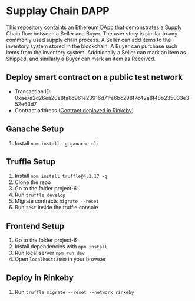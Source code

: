 # Supplay Chain DAPP

This repository containts an Ethereum DApp that demonstrates a Supply Chain flow between a Seller and Buyer. The user story is similar to any commonly used supply chain process. A Seller can add items to the inventory system stored in the blockchain. A Buyer can purchase such items from the inventory system. Additionally a Seller can mark an item as Shipped, and similarly a Buyer can mark an item as Received.

## Deploy smart contract on a public test network

- Transaction ID: 0xae7a2d26ea20e8fa8c961e23916d71fe6bc298f7c42a8f48b235033e352e63d7
- Contract address ([Contract deployed in Rinkeby](https://rinkeby.etherscan.io/address/0xedab3d01c214b3925ac3df11ba76c8dea253ca3b))

## Ganache Setup

1. Install `npm install -g ganache-cli`

## Truffle Setup

1. Install `npm install truffle@4.1.17 -g`
1. Clone the repo
1. Go to the folder project-6
1. Run `truffle develop`
1. Migrate contracts `migrate --reset`
1. Run `test` inside the truffle console

## Frontend Setup

1. Go to the folder project-6
1. Install dependencies with `npm install`
1. Run local server `npm run dev`
1. Open `localhost:3000` in your browser

## Deploy in Rinkeby

1. Run `truffle migrate --reset --network rinkeby`
